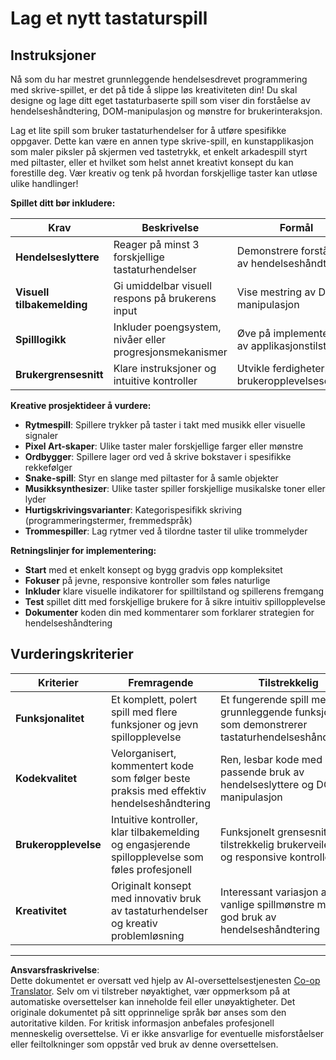 <!--
CO_OP_TRANSLATOR_METADATA:
{
  "original_hash": "3eac59d70e2532a677a2ce6bf765485a",
  "translation_date": "2025-10-23T22:35:03+00:00",
  "source_file": "4-typing-game/typing-game/assignment.md",
  "language_code": "no"
}
-->
# Lag et nytt tastaturspill

## Instruksjoner

Nå som du har mestret grunnleggende hendelsesdrevet programmering med skrive-spillet, er det på tide å slippe løs kreativiteten din! Du skal designe og lage ditt eget tastaturbaserte spill som viser din forståelse av hendelseshåndtering, DOM-manipulasjon og mønstre for brukerinteraksjon.

Lag et lite spill som bruker tastaturhendelser for å utføre spesifikke oppgaver. Dette kan være en annen type skrive-spill, en kunstapplikasjon som maler piksler på skjermen ved tastetrykk, et enkelt arkadespill styrt med piltaster, eller et hvilket som helst annet kreativt konsept du kan forestille deg. Vær kreativ og tenk på hvordan forskjellige taster kan utløse ulike handlinger!

**Spillet ditt bør inkludere:**

| Krav | Beskrivelse | Formål |
|------|-------------|--------|
| **Hendelseslyttere** | Reager på minst 3 forskjellige tastaturhendelser | Demonstrere forståelse av hendelseshåndtering |
| **Visuell tilbakemelding** | Gi umiddelbar visuell respons på brukerens input | Vise mestring av DOM-manipulasjon |
| **Spilllogikk** | Inkluder poengsystem, nivåer eller progresjonsmekanismer | Øve på implementering av applikasjonstilstand |
| **Brukergrensesnitt** | Klare instruksjoner og intuitive kontroller | Utvikle ferdigheter innen brukeropplevelsesdesign |

**Kreative prosjektideer å vurdere:**
- **Rytmespill**: Spillere trykker på taster i takt med musikk eller visuelle signaler
- **Pixel Art-skaper**: Ulike taster maler forskjellige farger eller mønstre
- **Ordbygger**: Spillere lager ord ved å skrive bokstaver i spesifikke rekkefølger
- **Snake-spill**: Styr en slange med piltaster for å samle objekter
- **Musikksynthesizer**: Ulike taster spiller forskjellige musikalske toner eller lyder
- **Hurtigskrivingsvarianter**: Kategorispesifikk skriving (programmeringstermer, fremmedspråk)
- **Trommespiller**: Lag rytmer ved å tilordne taster til ulike trommelyder

**Retningslinjer for implementering:**
- **Start** med et enkelt konsept og bygg gradvis opp kompleksitet
- **Fokuser** på jevne, responsive kontroller som føles naturlige
- **Inkluder** klare visuelle indikatorer for spilltilstand og spillerens fremgang
- **Test** spillet ditt med forskjellige brukere for å sikre intuitiv spillopplevelse
- **Dokumenter** koden din med kommentarer som forklarer strategien for hendelseshåndtering

## Vurderingskriterier

| Kriterier | Fremragende | Tilstrekkelig | Trenger forbedring |
|-----------|-------------|---------------|--------------------|
| **Funksjonalitet** | Et komplett, polert spill med flere funksjoner og jevn spillopplevelse | Et fungerende spill med grunnleggende funksjoner som demonstrerer tastaturhendelseshåndtering | En minimal implementering med begrenset funksjonalitet eller betydelige feil |
| **Kodekvalitet** | Velorganisert, kommentert kode som følger beste praksis med effektiv hendelseshåndtering | Ren, lesbar kode med passende bruk av hendelseslyttere og DOM-manipulasjon | Grunnleggende kodestruktur med noen organisasjonsproblemer eller ineffektive implementeringer |
| **Brukeropplevelse** | Intuitive kontroller, klar tilbakemelding og engasjerende spillopplevelse som føles profesjonell | Funksjonelt grensesnitt med tilstrekkelig brukerveiledning og responsive kontroller | Grunnleggende grensesnitt med uklare instruksjoner eller dårlig responsivitet |
| **Kreativitet** | Originalt konsept med innovativ bruk av tastaturhendelser og kreativ problemløsning | Interessant variasjon av vanlige spillmønstre med god bruk av hendelseshåndtering | Enkel implementering av et grunnleggende konsept med minimale kreative elementer |

---

**Ansvarsfraskrivelse**:  
Dette dokumentet er oversatt ved hjelp av AI-oversettelsestjenesten [Co-op Translator](https://github.com/Azure/co-op-translator). Selv om vi tilstreber nøyaktighet, vær oppmerksom på at automatiske oversettelser kan inneholde feil eller unøyaktigheter. Det originale dokumentet på sitt opprinnelige språk bør anses som den autoritative kilden. For kritisk informasjon anbefales profesjonell menneskelig oversettelse. Vi er ikke ansvarlige for eventuelle misforståelser eller feiltolkninger som oppstår ved bruk av denne oversettelsen.